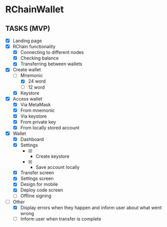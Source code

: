 # RChainWallet

## TASKS (MVP)

- [x] Landing page
- [x] RChain functionality
	- [x] Connecting to different nodes
	- [x] Checking balance
	- [x] Transferring between wallets
- [x] Create wallet
	- [ ] Mnemonic
		- [x] 24 word
		- [ ] 12 word
	- [x] Keystore
- [x] Access wallet
	- [x] Via MetaMask
	- [x] From mnemonic
	- [x] Via keystore
	- [x] From private key
	- [x] From locally stored account
- [x] Wallet
	- [x] Dashboard
	- [x] Settings
		- [x] - Create keystore
		- [x] - Save account locally
	- [x] Transfer screen
	- [x] Settings screen
	- [x] Design for mobile
	- [x] Deploy code screen
	- [ ] Offline signing
- [ ] Other
	- [x] Display errors when they happen and inform user about what went wrong
	- [ ] Inform user when transfer is complete
